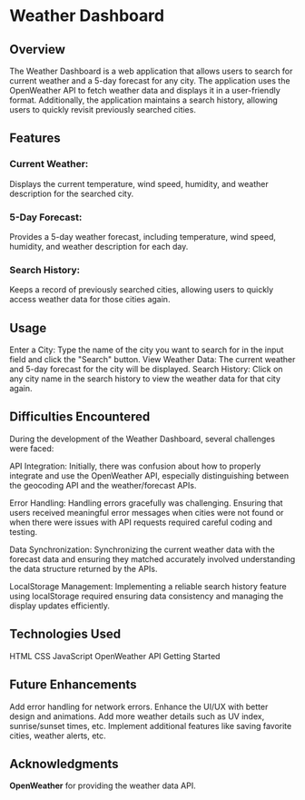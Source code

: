 # Weather Dashboard

## Overview
The Weather Dashboard is a web application that allows users to search for current weather and a 5-day forecast for any city. The application uses the OpenWeather API to fetch weather data and displays it in a user-friendly format. Additionally, the application maintains a search history, allowing users to quickly revisit previously searched cities.

## Features

### Current Weather: 
 Displays the current temperature, wind speed, humidity, and weather description for the searched city.
### 5-Day Forecast: 
Provides a 5-day weather forecast, including temperature, wind speed, humidity, and weather description for each day.
### Search History: 
Keeps a record of previously searched cities, allowing users to quickly access weather data for those cities again.

## Usage
Enter a City: Type the name of the city you want to search for in the input field and click the "Search" button.
View Weather Data: The current weather and 5-day forecast for the city will be displayed.
Search History: Click on any city name in the search history to view the weather data for that city again.

## Difficulties Encountered

During the development of the Weather Dashboard, several challenges were faced:

API Integration: Initially, there was confusion about how to properly integrate and use the OpenWeather API, especially distinguishing between the geocoding API and the weather/forecast APIs.

Error Handling: Handling errors gracefully was challenging. Ensuring that users received meaningful error messages when cities were not found or when there were issues with API requests required careful coding and testing.

Data Synchronization: Synchronizing the current weather data with the forecast data and ensuring they matched accurately involved understanding the data structure returned by the APIs.

LocalStorage Management: Implementing a reliable search history feature using localStorage required ensuring data consistency and managing the display updates efficiently.

## Technologies Used
HTML
CSS
JavaScript
OpenWeather API
Getting Started

## Future Enhancements
Add error handling for network errors.
Enhance the UI/UX with better design and animations.
Add more weather details such as UV index, sunrise/sunset times, etc.
Implement additional features like saving favorite cities, weather alerts, etc.

## Acknowledgments
**OpenWeather** for providing the weather data API.
